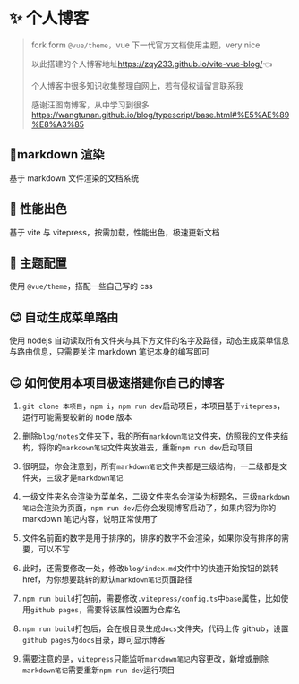 # ✨ 个人博客

> fork form `@vue/theme`，vue 下一代官方文档使用主题，very nice
>
> 以此搭建的个人博客地址<https://zqy233.github.io/vite-vue-blog/>👈
>
> 个人博客中很多知识收集整理自网上，若有侵权请留言联系我
>
> 感谢汪图南博客，从中学习到很多
> <https://wangtunan.github.io/blog/typescript/base.html#%E5%AE%89%E8%A3%85>

## 🎉markdown 渲染

基于 markdown 文件渲染的文档系统

## 🚀 性能出色

基于 vite 与 vitepress，按需加载，性能出色，极速更新文档

## 🌈 主题配置

使用 `@vue/theme`，搭配一些自己写的 css

## 😊 自动生成菜单路由

使用 nodejs 自动读取所有文件夹与其下方文件的名字及路径，动态生成菜单信息与路由信息，只需要关注 markdown 笔记本身的编写即可

## 😊 如何使用本项目极速搭建你自己的博客

1.  `git clone 本项目`，`npm i`，`npm run dev`启动项目，本项目基于`vitepress`，运行可能需要较新的 node 版本

2.  删除`blog/notes`文件夹下，我的所有`markdown笔记`文件夹，仿照我的文件夹结构，将你的`markdown笔记`文件夹放进去，重新`npm run dev`启动项目

3.  很明显，你会注意到，所有`markdown笔记`文件夹都是三级结构，一二级都是文件夹，三级才是`markdown笔记`

4.  一级文件夹名会渲染为菜单名，二级文件夹名会渲染为标题名，三级`markdown笔记`会渲染为页面，`npm run dev`后你会发现博客启动了，如果内容为你的 markdown 笔记内容，说明正常使用了

5.  文件名前面的数字是用于排序的，排序的数字不会渲染，如果你没有排序的需要，可以不写

6.  此时，还需要修改一处，修改`blog/index.md`文件中的快速开始按钮的跳转 href，为你想要跳转的默认`markdown笔记`页面路径

7.  `npm run build`打包前，需要修改`.vitepress/config.ts`中`base`属性，比如使用`github pages`，需要将该属性设置为仓库名

8.  `npm run build`打包后，会在根目录生成`docs`文件夹，代码上传 github，设置`github pages`为`docs`目录，即可显示博客

9.  需要注意的是，`vitepress`只能监听`markdown笔记`内容更改，新增或删除`markdown笔记`需要重新`npm run dev`运行项目
